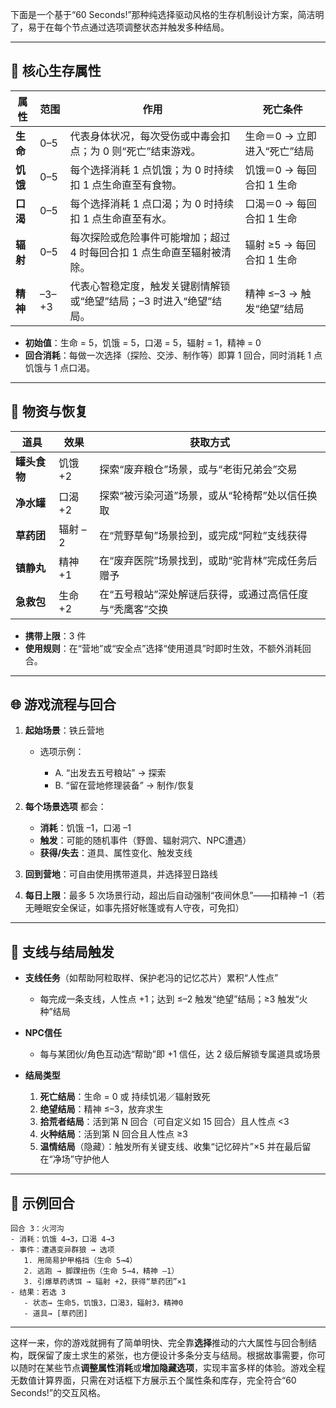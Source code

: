 
下面是一个基于“60 Seconds!”那种纯选择驱动风格的生存机制设计方案，简洁明了，易于在每个节点通过选项调整状态并触发多种结局。

---

## 🎲 核心生存属性

| 属性     | 范围    | 作用                                     | 死亡条件              |
| ------ | ----- | -------------------------------------- | ----------------- |
| **生命** | 0–5   | 代表身体状况，每次受伤或中毒会扣点；为 0 则“死亡”结束游戏。       | 生命＝0 → 立即进入“死亡”结局 |
| **饥饿** | 0–5   | 每个选择消耗 1 点饥饿；为 0 时持续扣 1 点生命直至有食物。      | 饥饿＝0 → 每回合扣 1 生命  |
| **口渴** | 0–5   | 每个选择消耗 1 点口渴；为 0 时持续扣 1 点生命直至有水。       | 口渴＝0 → 每回合扣 1 生命  |
| **辐射** | 0–5   | 每次探险或危险事件可能增加；超过 4 时每回合扣 1 点生命直至辐射被清除。 | 辐射 ≥5 → 每回合扣 1 生命 |
| **精神** | –3–+3 | 代表心智稳定度，触发关键剧情解锁或“绝望”结局；–3 时进入“绝望”结局。  | 精神 ≤–3 → 触发“绝望”结局 |

* **初始值**：生命 = 5，饥饿 = 5，口渴 = 5，辐射 = 1，精神 = 0
* **回合消耗**：每做一次选择（探险、交涉、制作等）即算 1 回合，同时消耗 1 点饥饿与 1 点口渴。

---

## 🧰 物资与恢复

| 道具       | 效果    | 获取方式                           |
| -------- | ----- | ------------------------------ |
| **罐头食物** | 饥饿 +2 | 探索“废弃粮仓”场景，或与“老街兄弟会”交易         |
| **净水罐**  | 口渴 +2 | 探索“被污染河道”场景，或从“轮椅帮”处以信任换取      |
| **草药团**  | 辐射 –2 | 在“荒野草甸”场景捡到，或完成“阿粒”支线获得        |
| **镇静丸**  | 精神 +1 | 在“废弃医院”场景找到，或助“驼背林”完成任务后赠予     |
| **急救包**  | 生命 +2 | 在“五号粮站”深处解谜后获得，或通过高信任度与“秃鹰客”交换 |

* **携带上限**：3 件
* **使用规则**：在“营地”或“安全点”选择“使用道具”时即时生效，不额外消耗回合。

---

## 🌐 游戏流程与回合

1. **起始场景**：铁丘营地

   * 选项示例：

     * A. “出发去五号粮站” → 探索
     * B. “留在营地修理装备” → 制作/恢复
2. **每个场景选项** 都会：

   * **消耗**：饥饿 –1，口渴 –1
   * **触发**：可能的随机事件（野兽、辐射洞穴、NPC遭遇）
   * **获得/失去**：道具、属性变化、触发支线
3. **回到营地**：可自由使用携带道具，并选择翌日路线
4. **每日上限**：最多 5 次场景行动，超出后自动强制“夜间休息”——扣精神 –1（若无睡眠安全保证，如事先搭好帐篷或有人守夜，可免扣）

---

## 🤝 支线与结局触发

* **支线任务**（如帮助阿粒取样、保护老冯的记忆芯片）累积“人性点”

  * 每完成一条支线，人性点 +1；达到 ≤–2 触发“绝望”结局；≥3 触发“火种”结局
* **NPC信任**

  * 每与某团伙/角色互动选“帮助”即 +1 信任，达 2 级后解锁专属道具或场景
* **结局类型**

  1. **死亡结局**：生命 = 0 或 持续饥渴／辐射致死
  2. **绝望结局**：精神 ≤–3，放弃求生
  3. **拾荒者结局**：活到第 N 回合（可自定义如 15 回合）且人性点 <3
  4. **火种结局**：活到第 N 回合且人性点 ≥3
  5. **温情结局**（隐藏）：触发所有关键支线、收集“记忆碎片”×5 并在最后留在“净场”守护他人

---

## 🔧 示例回合

```
回合 3：火河沟  
- 消耗：饥饿 4→3，口渴 4→3  
- 事件：遭遇变异群狼 → 选项  
   1. 用简易护甲格挡（生命 5→4）  
   2. 逃跑 → 脚踝扭伤（生命 5→4，精神 –1）  
   3. 引爆草药诱饵 → 辐射 +2，获得“草药团”×1  
- 结果：若选 3  
   - 状态→ 生命5，饥饿3，口渴3，辐射3，精神0  
   - 道具→ [草药团]  
```

---

这样一来，你的游戏就拥有了简单明快、完全靠**选择**推动的六大属性与回合制结构，既保留了废土求生的紧张，也方便设计多条分支与结局。根据故事需要，你可以随时在某些节点**调整属性消耗**或**增加隐藏选项**，实现丰富多样的体验。游戏全程无数值计算界面，只需在对话框下方展示五个属性条和库存，完全符合“60 Seconds!”的交互风格。
